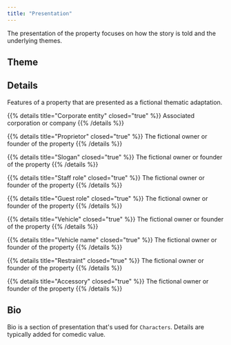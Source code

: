 ```yaml
---
title: "Presentation"
---
```


The presentation of the property focuses on how the story is told and the underlying themes.

## Theme

## Details

Features of a property that are presented as a fictional thematic adaptation.

{{% details title="Corporate entity" closed="true" %}}
Associated corporation or company
{{% /details %}}

{{% details title="Proprietor" closed="true" %}}
The fictional owner or founder of the property
{{% /details %}}

{{% details title="Slogan" closed="true" %}}
The fictional owner or founder of the property
{{% /details %}}

{{% details title="Staff role" closed="true" %}}
The fictional owner or founder of the property
{{% /details %}}

{{% details title="Guest role" closed="true" %}}
The fictional owner or founder of the property
{{% /details %}}

{{% details title="Vehicle" closed="true" %}}
The fictional owner or founder of the property
{{% /details %}}

{{% details title="Vehicle name" closed="true" %}}
The fictional owner or founder of the property
{{% /details %}}

{{% details title="Restraint" closed="true" %}}
The fictional owner or founder of the property
{{% /details %}}

{{% details title="Accessory" closed="true" %}}
The fictional owner or founder of the property
{{% /details %}}


## Bio
Bio is a section of presentation that's used for `Characters`. Details are typically added for comedic value.